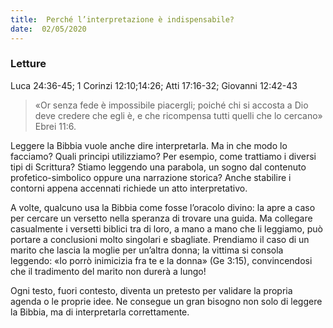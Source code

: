 ```yaml
---
title:  Perché l’interpretazione è indispensabile?
date:  02/05/2020
---
```


### Letture
Luca 24:36-45; 1 Corinzi 12:10;14:26; Atti 17:16-32; Giovanni 12:42-43

> <p></p>
> «Or senza fede è impossibile piacergli; poiché chi si accosta a Dio deve credere che egli è, e che ricompensa tutti quelli che lo cercano» Ebrei 11:6.

Leggere la Bibbia vuole anche dire interpretarla. Ma in che modo lo facciamo? Quali principi utilizziamo? Per esempio, come trattiamo i diversi tipi di Scrittura? Stiamo leggendo una parabola, un sogno dal contenuto profetico-simbolico oppure una narrazione storica? Anche stabilire i contorni appena accennati richiede un atto interpretativo.

A volte, qualcuno usa la Bibbia come fosse l’oracolo divino: la apre a caso per cercare un versetto nella speranza di trovare una guida. Ma collegare casualmente i versetti biblici tra di loro, a mano a mano che li leggiamo, può portare a conclusioni molto singolari e sbagliate. Prendiamo il caso di un marito che lascia la moglie per un’altra donna; la vittima si consola leggendo: «Io porrò inimicizia fra te e la donna» (Ge 3:15), convincendosi che il tradimento del marito non durerà a lungo!

Ogni testo, fuori contesto, diventa un pretesto per validare la propria agenda o le proprie idee. Ne consegue un gran bisogno non solo di leggere la Bibbia, ma di interpretarla correttamente.